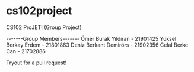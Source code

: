 # cs102project
CS102 ProJET! (Group Project)

-------Group Members-------
Ömer Burak Yıldıran - 21901425
Yüksel Berkay Erdem - 21801863
Deniz Berkant Demirörs - 21902356
Celal Berke Can - 21702886  

Tryout for a pull request!
